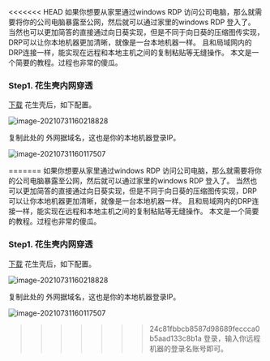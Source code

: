 <<<<<<< HEAD
﻿如果你想要从家里通过windows RDP 访问公司电脑，那么就需要将你的公司电脑暴露至公网，然后就可以通过家里的windows RDP 登入了。   当然也可以更加简答的直接通过向日葵实现，但是不同于向日葵的压缩图传实现，DRP可以让你本地机器更加清晰，就像是一台本地机器一样。 且和局域网内的DRP连接一样，能实现在远程和本地主机之间的复制粘贴等无缝操作。 本文是一个简要的教程。过程也非常的傻瓜。

### Step1. 花生壳内网穿透

[下载](https://hsk.oray.com/download/) 花生壳后，如下配置。 



![image-20210731160218828](https://img2020.cnblogs.com/blog/1735896/202107/1735896-20210731160705888-844178051.png)

复制此处的 外网据域名，这也是你的本地机器登录IP。



![image-20210731160117507](https://img2020.cnblogs.com/blog/1735896/202107/1735896-20210731160705535-1711051464.png)

=======
﻿如果你想要从家里通过windows RDP 访问公司电脑，那么就需要将你的公司电脑暴露至公网，然后就可以通过家里的windows RDP 登入了。   当然也可以更加简答的直接通过向日葵实现，但是不同于向日葵的压缩图传实现，DRP可以让你本地机器更加清晰，就像是一台本地机器一样。 且和局域网内的DRP连接一样，能实现在远程和本地主机之间的复制粘贴等无缝操作。 本文是一个简要的教程。过程也非常的傻瓜。

### Step1. 花生壳内网穿透

[下载](https://hsk.oray.com/download/) 花生壳后，如下配置。 



![image-20210731160218828](https://img2020.cnblogs.com/blog/1735896/202107/1735896-20210731160705888-844178051.png)

复制此处的 外网据域名，这也是你的本地机器登录IP。



![image-20210731160117507](https://img2020.cnblogs.com/blog/1735896/202107/1735896-20210731160705535-1711051464.png)

>>>>>>> 24c81fbbcb8587d98689feccca0b5aad133c8b1a
登录，输入你远程机器的登录名账号即可。 
